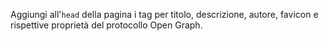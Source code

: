 Aggiungi all'`head` della pagina i tag per titolo, descrizione, autore, favicon e rispettive proprietà del protocollo Open Graph.
